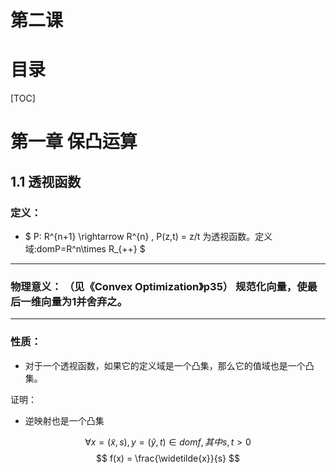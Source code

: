 第二课
======
# 目录

[TOC]


# 第一章 保凸运算

## 1.1 透视函数

<!-- "$ $"表示行内公式 "$$ $$"表示行间公式 -->

### 定义：

+ $ P: R^{n+1} \rightarrow R^{n} , P(z,t) = z/t 为透视函数。定义域:domP=R^n\times R_{++} $

---

### 物理意义： （见《Convex Optimization》p35） 规范化向量，使最后一维向量为1并舍弃之。

---

### 性质：

- 对于一个透视函数，如果它的定义域是一个凸集，那么它的值域也是一个凸集。

证明：

- 逆映射也是一个凸集

$$ \forall x = (\widetilde{x},s), y=(\widetilde{y},t) \in domf,其中s,t>0 $$
$$ f(x) = \frac{\widetilde{x}}{s} $$